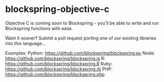 # blockspring-objective-c

Objective C is coming soon to Blockspring - you'll be able to write and run Blockspring functions with ease.

Want it sooner? Submit a pull request porting one of our existing libraries into this language...

Examples:
Python: https://github.com/blockspring/blockspring.py
Node: https://github.com/blockspring/blockspring.js
R: https://github.com/blockspring/blockspring.R
Ruby: https://github.com/blockspring/blockspring.rb
PHP: https://github.com/blockspring/blockspring.php


